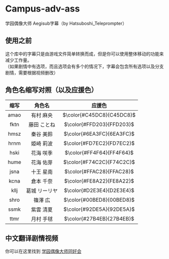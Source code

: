 # Campus-adv-ass
学园偶像大师 Aegisub字幕（by Hatsuboshi_Teleprompter）

## 使用之前
这个库中的字幕只是由游戏文件简单转换而成，但是你可以使用整体移动的功能来减少工作量。  
（如果剧情中有选项，而且选项会有多个的情况下，字幕会包含所有选项以及分支剧情，需要根据视频删改）
 
## 角色名缩写对照（以及应援色）
|  缩写  |  角色名  |  应援色  |
| :---: | :-----: | :-----: |
| amao | 有村 麻央 | $\color{#C45DC8}{C45DC8}$ |
| fktn | 藤田 ことね | $\color{#FFD203}{FFD203}$ |
| hmsz | 秦谷 美鈴 | $\color{#6EA3FC}{6EA3FC}$ |
| hrnm | 姫崎 莉波 | $\color{#FD7EC2}{FD7EC2}$ |
| hski | 花海 咲季 | $\color{#FF4F64}{FF4F64}$ |
| hume | 花海 佑芽 | $\color{#F74C2C}{F74C2C}$ |
| jsna | 十王 星南 | $\color{#FFAC28}{FFAC28}$ |
| kcna | 倉本 千奈 | $\color{#FE8A22}{FE8A22}$ |
| kllj | 葛城 リーリヤ | $\color{#D2E3E4}{D2E3E4}$ |
| shro | 篠澤 広 | $\color{#00BED8}{00BED8}$ |
| ssmk | 紫雲 清夏 | $\color{#92DE5A}{92DE5A}$ |
| ttmr | 月村 手毬 | $\color{#27B4EB}{27B4EB}$ |

## 中文翻译剧情视频
你可以在这里找到 [学园偶像大师同好会](https://space.bilibili.com/2546078)
